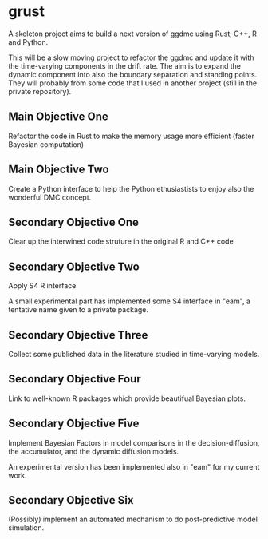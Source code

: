 # grust

A skeleton project aims to build a next version of ggdmc using Rust, C++, R and Python.

This will be a slow moving project to refactor the ggdmc and update it with the time-varying components in the drift rate. The aim is to expand the dynamic component into also the boundary separation and standing points. They will probably from some code that I used in another project (still in the private repository). 

## Main Objective One
Refactor the code in Rust to make the memory usage more efficient (faster Bayesian computation)

## Main Objective Two
Create a Python interface to help the Python ethusiastists to enjoy also the wonderful DMC concept.

## Secondary Objective One
Clear up the interwined code struture in the original R and C++ code

## Secondary Objective Two
Apply S4 R interface 

A small experimental part has implemented some S4 interface in "eam", a tentative name given to a private package.

## Secondary Objective Three
Collect some published data in the literature studied in time-varying models.

## Secondary Objective Four
Link to well-known R packages which provide beautifual Bayesian plots.

## Secondary Objective Five
Implement Bayesian Factors in model comparisons in the decision-diffusion, the accumulator, and the dynamic diffusion models.

An experimental version has been implemented also in "eam" for my current work.

## Secondary Objective Six
(Possibly) implement an automated mechanism to do post-predictive model simulation.  






